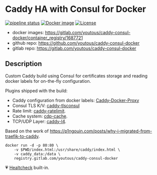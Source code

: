 # Caddy HA with Consul for Docker

[![pipeline status](https://gitlab.com/youtous/caddy-consul-docker/badges/master/pipeline.svg)](https://gitlab.com/youtous/caddy-consul-docker/-/commits/master)
[![Docker image](https://img.shields.io/badge/image-registry.gitlab.com%2Fyoutous%2Fcaddy--consul--docker-e4f0fb?logo=docker)](https://gitlab.com/youtous/caddy-consul-docker/container_registry/1687721)
[![License](https://img.shields.io/github/license/youtous/caddy-consul-docker)](https://github.com/youtous/caddy-consul-docker/blob/master/LICENSE)

- docker images: https://gitlab.com/youtous/caddy-consul-docker/container_registry/1687721
- github repo: https://github.com/youtous/caddy-consul-docker
- gitlab repo: https://gitlab.com/youtous/caddy-consul-docker

## Description

Custom Caddy build using Consul for certificates storage and reading docker labels for on-the-fly configuration.

Plugins shipped with the build:
 - Caddy configuration from docker labels: [Caddy-Docker-Proxy](https://github.com/lucaslorentz/caddy-docker-proxy/)
 - Consul TLS K/V: [caddy-tlsconsul](https://github.com/pteich/caddy-tlsconsul)
 - Rate limit: [caddy-ratelimit](https://github.com/hundertzehn/caddy-ratelimit).
 - Cache system: [cdp-cache](https://github.com/sillygod/cdp-cache).
 - TCP/UDP Layer: [caddy-l4](https://github.com/mholt/caddy-l4).

Based on the work of https://p1ngouin.com/posts/why-i-migrated-from-traefik-to-caddy.

```
docker run -d -p 80:80 \
    -v $PWD/index.html:/usr/share/caddy/index.html \
    -v caddy_data:/data \
    registry.gitlab.com/youtous/caddy-consul-docker
```

:heartpulse: [Healtcheck](https://docs.docker.com/engine/reference/builder/#healthcheck) built-in.
